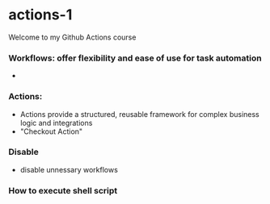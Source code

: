 # actions-1
Welcome to my Github Actions course

### Workflows: offer flexibility and ease of use for task automation
- 
### Actions:  
- Actions provide a structured, reusable framework for complex business logic and integrations
- "Checkout Action" 

### Disable
- disable unnessary workflows

### How to execute shell script